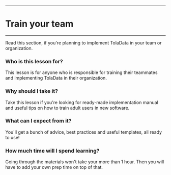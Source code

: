 ****
# Train your team
---

Read this section, if you're planning to implement TolaData in your team or organization.

### Who is this lesson for?

This lesson is for anyone who is responsible for training their teammates and implementing TolaData in their organization.

### Why should I take it? 

Take this lesson if you're looking for ready-made implementation manual and useful tips on how to train adult users in new software.

### What can I expect from it? 

You'll get a bunch of advice, best practices and useful templates, all ready to use!

### How much time will I spend learning?

Going through the materials won't take your more than 1 hour. Then you will have to add your own prep time on top of that.

### 



